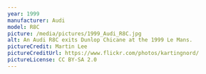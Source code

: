 ```yaml
---
year: 1999
manufacturer: Audi
model: R8C
picture: /media/pictures/1999_Audi_R8C.jpg
alt: An Audi R8C exits Dunlop Chicane at the 1999 Le Mans.
pictureCredit: Martin Lee
pictureCreditUrl: https://www.flickr.com/photos/kartingnord/
pictureLicense: CC BY-SA 2.0
---
```

